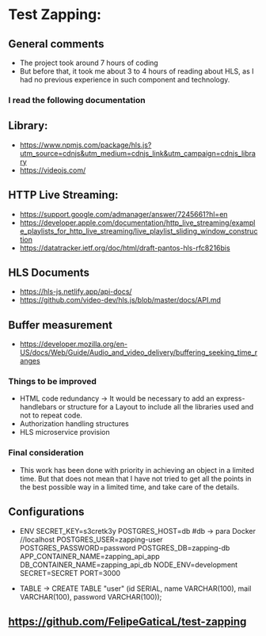 # Test Zapping:

## General comments

- The project took around 7 hours of coding
- But before that, it took me about 3 to 4 hours of reading about HLS, as I had no previous experience in such component and technology.

### I read the following documentation

## Library:
- https://www.npmjs.com/package/hls.js?utm_source=cdnjs&utm_medium=cdnjs_link&utm_campaign=cdnjs_library
- https://videojs.com/

## HTTP Live Streaming:

- https://support.google.com/admanager/answer/7245661?hl=en
- https://developer.apple.com/documentation/http_live_streaming/example_playlists_for_http_live_streaming/live_playlist_sliding_window_construction
- https://datatracker.ietf.org/doc/html/draft-pantos-hls-rfc8216bis

## HLS Documents

- https://hls-js.netlify.app/api-docs/
- https://github.com/video-dev/hls.js/blob/master/docs/API.md

## Buffer measurement 

- https://developer.mozilla.org/en-US/docs/Web/Guide/Audio_and_video_delivery/buffering_seeking_time_ranges

### Things to be improved

- HTML code redundancy -> It would be necessary to add an express-handlebars or structure for a Layout to include all the libraries used and not to repeat code.
- Authorization handling structures
- HLS microservice provision


### Final consideration

- This work has been done with priority in achieving an object in a limited time. But that does not mean that I have not tried to get all the points in the best possible way in a limited time, and take care of the details.

## Configurations

- ENV
SECRET_KEY=s3cretk3y
POSTGRES_HOST=db #db -> para Docker //localhost
POSTGRES_USER=zapping-user
POSTGRES_PASSWORD=password
POSTGRES_DB=zapping-db
APP_CONTAINER_NAME=zapping_api_app
DB_CONTAINER_NAME=zapping_api_db
NODE_ENV=development
SECRET=SECRET
PORT=3000

- TABLE -> CREATE TABLE "user" (id SERIAL, name VARCHAR(100), mail VARCHAR(100), password VARCHAR(100));

## https://github.com/FelipeGaticaL/test-zapping